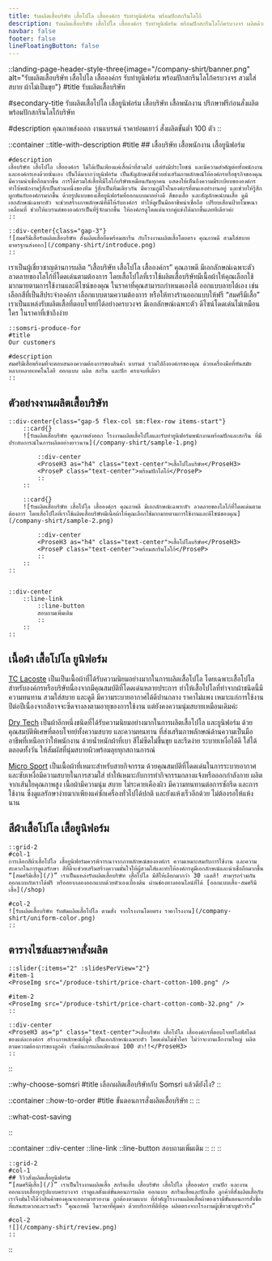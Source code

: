 ```yaml
---
title: รับผลิตเสื้อบริษัท เสื้อโปโล เสื้อองค์กร รับทำยูนิฟอร์ม พร้อมปักสกรีนโลโก้
description: รับผลิตเสื้อบริษัท เสื้อโปโล เสื้อองค์กร รับทำยูนิฟอร์ม พร้อมปักสกรีนโลโก้ครบวงจร ผลิตด้วยคุณภาพมาตรฐาน สวมใส่สบาย ใส่ใจทุกขั้นตอนการผลิต
navbar: false
footer: false
lineFloatingButton: false
---
```

::landing-page-header-style-three{image="/company-shirt/banner.png" alt="รับผลิตเสื้อบริษัท เสื้อโปโล เสื้อองค์กร รับทำยูนิฟอร์ม พร้อมปักสกรีนโลโก้ครบวงจร สวมใส่สบาย ผ้าไม่เป็นขุย"}
#title
รับผลิตเสื้อบริษัท

#secondary-title
รับผลิตเสื้อโปโล เสื้อยูนิฟอร์ม เสื้อบริษัท เสื้อพนักงาน ปรึกษาฟรีก่อนสั่งผลิต พร้อมปักสกรีนโลโก้บริษัท

#description
คุณภาพส่งออก งานแบรนด์ ราคาย่อมเยาว์ สั่งผลิตขั้นต่ำ 100 ตัว
::

::container
    ::title-with-description
    #title
    ## เสื้อบริษัท เสื้อพนักงาน เสื้อยูนิฟอร์ม

    #description
    เสื้อบริษัท เสื้อโปโล เสื้อองค์กร ไม่ได้เป็นเพียงแค่เสื้อผ้าที่สวมใส่ แต่ยังมีประโยชน์ และมีความสำคัญต่อทั้งพนักงาน และองค์กรเองด้วยนั่นเอง เป็นได้มากกว่ายูนิฟอร์ม เป็นสัญลักษณ์ที่ช่วยส่งเสริมภาพลักษณ์ให้องค์กรหรือธุรกิจของคุณมีความน่าเชื่อถือมากขึ้น การได้สวมใส่เสื้อที่มีโลโก้บริษัทเหมือนกันทุกคน แสดงให้เห็นถึงความมีระเบียบขององค์กร ทำให้พนักงานรู้สึกเป็นส่วนหนึ่งของทีม รู้สึกเป็นทีมเดียวกัน มีความภูมิใจในองค์กรที่ตนเองทำงานอยู่ และช่วยให้รู้สึกผูกพันกับองค์กรมากขึ้น ด้วยรูปแบบของเสื้อยูนิฟอร์มที่ออกแบบมาอย่างดี สีของเสื้อ และสัญลักษณ์บนเสื้อ ดูมีเอกลักษณ์เฉพาะตัว จะช่วยสร้างภาพลักษณ์ที่ดีให้กับองค์กร ทำให้ดูเป็นมืออาชีพน่าเชื่อถือ เปรียบเสือนป้ายโฆษณาเคลื่อนที่ ช่วยให้แบรนด์ขององค์กรเป็นที่รู้จักมากขึ้น ให้องค์กรดูโดดเด่นจากคู่แข่งได้มากขึ้นเลยทีเดียวค่ะ
    ::

    ::div-center{class="gap-3"}
    ![สมศรีมีเสื้อรับผลิตเสื้อบริษัท สั่งผลิตเสื้อยืดพร้อมสกรีน กับโรงงานผลิตเสื้อโดยตรง คุณภาพดี สวมใส่สบาย มาตรฐานส่งออก](/company-shirt/introduce.png)
    ::

เราเป็นผู้เชี่ยวชาญด้านการผลิต “เสื้อบริษัท เสื้อโปโล เสื้อองค์กร” คุณภาพดี มีเอกลักษณ์เฉพาะตัว ลวดลายของโลโก้ที่โดดเด่นตามต้องการ โดยเสื้อโปโลที่เราใช้ผลิตเสื้อบริษัทมีเนื้อผ้าให้คุณเลือกใช้มากมายตามการใช้งานและดีไซน์ของคุณ ในราคาที่คุณสามารถกำหนดเองได้ ออกแบบลายได้เอง เช่น เลือกสีที่เป็นสีประจำองค์กร เลือกแบบตามความต้องการ หรือให้ทางร้านออกแบบให้ฟรี “สมศรีมีเสื้อ” เราเป็นแหล่งรับผลิตเสื้อที่ตอบโจทย์ได้อย่างครบวงจร มีเอกลักษณ์เฉพาะตัว ดีไซน์โดดเด่นไม่เหมือนใคร ในราคาที่เข้าถึงง่าย

    ::somsri-produce-for
    #title
    Our customers

    #description
    สมศรีมีเสื้อพร้อมที่จะตอบสนองความต้องการของสินค้า แบรนด์ รวมไปถึงองค์กรของคุณ ด้วยเครื่องมือที่ทันสมัยหลากหลายเทคโนโลยี ออกแบบ ผลิต สกรีน และปัก ครบจบที่เดียว
    ::

## ตัวอย่างงานผลิตเสื้อบริษัท 

    ::div-center{class="gap-5 flex-col sm:flex-row items-start"}
        ::card{}
        ![รับผลิตเสื้อบริษัท คุณภาพส่งออก โรงงานผลิตเสื้อโปโลและรับทํายูนิฟอร์มพนักงานพร้อมปักและสกรีน ที่มีประสบการณ์ในการผลิตอย่างยาวนาน](/company-shirt/sample-1.png)

            ::div-center
            <ProseH3 as="h4" class="text-center">เสื้อโปโลบริษัท</ProseH3>
            <ProseP class="text-center">พร้อมปักโลโก้</ProseP>
            ::
        ::

        ::card{}
        ![รับผลิตเสื้อบริษัท เสื้อโปโล เสื้อองค์กร คุณภาพดี มีเอกลักษณ์เฉพาะตัว ลวดลายของโลโก้ที่โดดเด่นตามต้องการ โดยเสื้อโปโลที่เราใช้ผลิตเสื้อบริษัทมีเนื้อผ้าให้คุณเลือกใช้มากมายตามการใช้งานและดีไซน์ของคุณ](/company-shirt/sample-2.png)
        
            ::div-center
            <ProseH3 as="h4" class="text-center">เสื้อโปโลบริษัท</ProseH3>
            <ProseP class="text-center">พร้อมสกรีนโลโก้</ProseP>
            ::
        ::
    ::


    ::div-center
        ::line-link
            ::line-button
            สอบถามเพิ่มเติม
            ::
        ::
    ::

## เนื้อผ้า เสื้อโปโล ยูนิฟอร์ม

[TC Lacoste](https://tsknitting.co.th/ผ้า3ชนิดสำหรับผลิตเสื้อ) เป็นเป็นเนื้อผ้าที่ได้รับความนิยมอย่างมากในการผลิตเสื้อโปโล โดยเฉพาะเสื้อโปโลสำหรับองค์กรหรือบริษัทนื่องจากมีคุณสมบัติที่โดดเด่นหลายประการ ทำให้เสื้อโปโลที่ทำจากผ้าชนิดนี้มีความทนทาน สวมใส่สบาย และดูดี มีความระบายอากาศได้ดีปานกลาง ราคาไม่แพง เหมาะแก่การใช้งานปีต่อปีเนื่องจากสีอาจจะซีดจางลงตามอายุของการใช้งาน แต่ยังคงความนุ่มสบายเหมือนเดิมค่ะ

[Dry Tech](https://www.winnaargarment.com/content/6787/dry-tech-ผ้าแห่งอนาคต) เป็นผ้าอีกหนึ่งชนิดที่ได้รับความนิยมอย่างมากในการผลิตเสื้อโปโล และยูนิฟอร์ม ด้วยคุณสมบัติพิเศษที่ตอบโจทย์ทั้งความสบาย และความทนทาน ที่ส่งเสริมภาพลักษณ์ด้านความเป็นมืออาชีพที่เหนือกว่าให้พนักงาน ด้วยน้ำหนักผ้าที่เบา สีไม่ซีดไม่ขึ้นขุย และรีดง่าย ระบายเหงื่อได้ดี ใส่ได้ตลอดทั้งวัน ให้สัมผัสที่นุ่มสบายผิวพร้อมลุยทุกสถานการณ์

[Micro Sport](/type-of-fabric) เป็นเนื้อผ้าที่เหมาะสำหรับสายกิจกรรม ด้วยคุณสมบัติที่โดดเด่นในการระบายอากาศและซับเหงื่อมีความสบายในการสวมใส่ ทำให้เหมาะกับการทำกิจกรรมกลางแจ้งหรือออกกำลังกาย ผลิตจากเส้นใยคุณภาพสูง เนื้อผ้ามีความนุ่ม สบาย ไม่ระคายเคืองผิว มีความทนทานต่อการซักรีด และการใช้งาน ซึ่งดูแลรักษาง่ายมากเพียงแค่ซักเครื่องทั่วไปได้ปกติ และยังแห้งเร็วอีกด้วย ไม่ต้องรอให้แห้งนาน

## สีผ้าเสื้อโปโล เสื้อยูนิฟอร์ม

    ::grid-2
    #col-1
    การเลือกสีผ้าเสื้อโปโล เสื้อยูนิฟอร์มควรพิจารณาจากภาพลักษณ์ขององค์กร ความเหมาะสมกับการใช้งาน และความสะดวกในการดูแลรักษา สีที่ดีจะช่วยเสริมสร้างความมั่นใจให้ผู้สวมใส่และทำให้องค์กรดูมีเอกลักษณ์และน่าเชื่อถือมากขึ้น “[สมศรีมีเสื้อ](/)” เราเป็นแหล่งรับผลิตเสื้อบริษัท เสื้อโปโล มีสีให้เลือกมากว่า 30 เฉดสี! สามารถร่วมกันออกแบบกับเราได้ฟรี หรืออยากลองออกแบบด้วยตัวเองเบื้องต้น ผ่านช่องทางออนไลน์ที่ได้ [ออกแบบเสื้อ-สมศรีมีเสื้อ](/shop)

    #col-2
    ![รับผลิตเสื้อบริษัท รับตัดผลิตเสื้อโปโล ตามสั่ง จากโรงงานโดยตรง ราคาโรงงาน](/company-shirt/uniform-color.png)
    ::

## ตารางไซส์และราคาสั่งผลิต

    ::slider{:items="2" :slidesPerView="2"}
    #item-1
    <ProseImg src="/produce-tshirt/price-chart-cotton-100.png" />

    #item-2
    <ProseImg src="/produce-tshirt/price-chart-cotton-comb-32.png" />
    ::

    ::div-center
    <ProseH3 as="p" class="text-center">เสื้อบริษัท เสื้อโปโล เสื้อองค์กรที่ตอบโจทย์ไลฟ์สไตล์ของแต่ละองค์กร สร้างภาพลักษณ์ที่ดูดี เป็นเอกลักษณ์เฉพาะตัว โดดเด่นไม่ซ้ำใคร ไม่ว่าจะงานเล็กงานใหญ่ ผลิตตามความต้องการของลูกค้า เริ่มต้นการผลิตเพียงแค่ 100 ตัว!!</ProseH3>
    ::
::

::why-choose-somsri
#title
เลือกผลิตเสื้อบริษัทกับ Somsri แล้วดียังไง?
::

::container
    ::how-to-order
    #title
    ขั้นตอนการสั่งผลิตเสื้อบริษัท
    ::
::

::what-cost-saving

::

::container
    ::div-center
        ::line-link
            ::line-button
            สอบถามเพิ่มเติม
            ::
        ::
    ::


    ::grid-2
    #col-1
    ## รีวิวสั่งผลิตเสื้อยูนิฟอร์ม
    “[สมศรีมีเสื้อ](/)” เราเป็นโรงงานผลิตเสื้อ สกรีนเสื้อ เสื้อบริษัท เสื้อโปโล เสื้อองค์กร งานปัก และงานออกแบบเสื้อทุกรูปแบบครบวงจร เราดูแลตั้งแต่ขั้นตอนการผลิต ออกแบบ สกรีนเสื้อและปักเสื้อ ลูกค้าที่สั่งผลิตเสื้อกับเราจึงมั่นใจได้ว่าสินค้าของคุณจะออกมาสวยงาม ถูกต้องตามแบบ ที่สำคัญโรงงานผลิตเสื้อผ้าของเรามีขั้นตอนการสั่งซื้อที่แสนสะดวกและรวดเร็ว “คุณภาพดี ในราคาที่คุ้มค่า ด้วยบริการที่ดีที่สุด ผลิตตรงจากโรงงานผู้เชี่ยวชาญตัวจริง”

    #col-2
    ![](/company-shirt/review.png)
    ::
::

